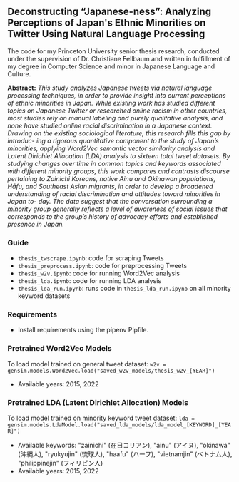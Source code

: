 ## Deconstructing “Japanese-ness”: Analyzing Perceptions of Japan's Ethnic Minorities on Twitter Using Natural Language Processing
The code for my Princeton University senior thesis research, conducted under the supervision of Dr. Christiane Fellbaum and written in fulfillment of my degree in Computer Science and minor in Japanese Language and Culture.
 
**Abstract:** _This study analyzes Japanese tweets via natural language processing techniques, in order to provide insight into current perceptions of ethnic minorities in Japan. While existing work has studied different topics on Japanese Twitter or researched online racism in other countries, most studies rely on manual labeling and purely qualitative analysis, and none have studied online racial discrimination in a Japanese context. Drawing on the existing sociological literature, this research fills this gap by introduc- ing a rigorous quantitative component to the study of Japan’s minorities, applying Word2Vec semantic vector similarity analysis and Latent Dirichlet Allocation (LDA) analysis to sixteen total tweet datasets. By studying changes over time in common topics and keywords associated with different minority groups, this work compares and contrasts discourse pertaining to Zainichi Koreans, native Ainu and Okinawan populations, Hāfu, and Southeast Asian migrants, in order to develop a broadened understanding of racial discrimination and attitudes toward minorities in Japan to- day. The data suggest that the conversation surrounding a minority group generally reflects a level of awareness of social issues that corresponds to the group’s history of advocacy efforts and established presence in Japan._

### Guide
- `thesis_twscrape.ipynb`: code for scraping Tweets
- `thesis_preprocess.ipynb`: code for preprocessing Tweets
- `thesis_w2v.ipynb`: code for running Word2Vec analysis
- `thesis_lda.ipynb`: code for running LDA analysis
- `thesis_lda_run.ipynb`: runs code in `thesis_lda_run.ipynb` on all minority keyword datasets

### Requirements
- Install requirements using the pipenv Pipfile.

### Pretrained Word2Vec Models
To load model trained on general tweet dataset: `w2v = gensim.models.Word2Vec.load("saved_w2v_models/thesis_w2v_[YEAR]")`
- Available years: 2015, 2022

### Pretrained LDA (Latent Dirichlet Allocation) Models
To load model trained on minority keyword tweet dataset: `lda = gensim.models.LdaModel.load("saved_lda_models/lda_model_[KEYWORD]_[YEAR]")`
- Available keywords: "zainichi" (在日コリアン), "ainu" (アイヌ), "okinawa" (沖縄人), "ryukyujin" (琉球人), "haafu" (ハーフ), "vietnamjin" (ベトナム人), "philippinejin" (フィリピン人)
- Available years: 2015, 2022
